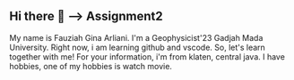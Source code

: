 ## Hi there 👋 --> Assignment2

My name is Fauziah Gina Arliani. I'm a Geophysicist'23 Gadjah Mada University. Right now, i am learning github and vscode. So, let's learn together with me!
For your information, i'm from klaten, central java. I have hobbies, one of my hobbies is watch movie.
